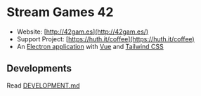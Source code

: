 # Stream Games 42

* Website: [http://42gam.es](http://42gam.es/)
* Support Project: [https://huth.it/coffee](https://huth.it/coffee)
* An [Electron application](https://www.electronjs.org/) with [Vue](https://vuejs.org/)
  and [Tailwind CSS](https://tailwindcss.com/)

## Developments

Read [DEVELOPMENT.md](DEVELOPMENT.md)
